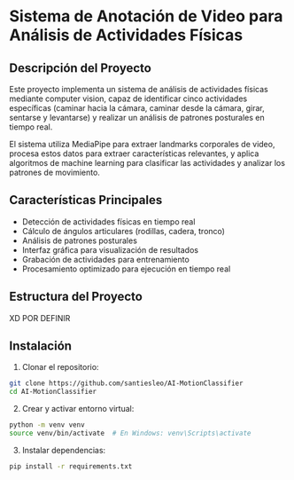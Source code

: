 # Sistema de Anotación de Video para Análisis de Actividades Físicas

## Descripción del Proyecto

Este proyecto implementa un sistema de análisis de actividades físicas mediante computer vision, capaz de identificar cinco actividades específicas (caminar hacia la cámara, caminar desde la cámara, girar, sentarse y levantarse) y realizar un análisis de patrones posturales en tiempo real.

El sistema utiliza MediaPipe para extraer landmarks corporales de video, procesa estos datos para extraer características relevantes, y aplica algoritmos de machine learning para clasificar las actividades y analizar los patrones de movimiento.

## Características Principales

- Detección de actividades físicas en tiempo real
- Cálculo de ángulos articulares (rodillas, cadera, tronco)
- Análisis de patrones posturales
- Interfaz gráfica para visualización de resultados
- Grabación de actividades para entrenamiento
- Procesamiento optimizado para ejecución en tiempo real

## Estructura del Proyecto

XD POR DEFINIR


## Instalación

1. Clonar el repositorio:
```bash
git clone https://github.com/santiesleo/AI-MotionClassifier
cd AI-MotionClassifier
```

2. Crear y activar entorno virtual:
```bash
python -m venv venv
source venv/bin/activate  # En Windows: venv\Scripts\activate
```
3. Instalar dependencias:
```bash
pip install -r requirements.txt
```